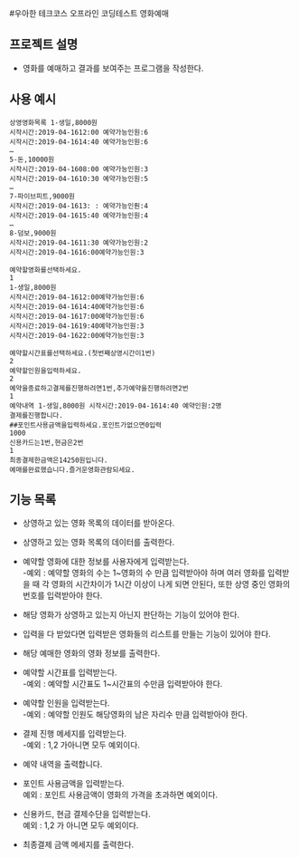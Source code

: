 #우아한 테크코스 오프라인 코딩테스트 영화예매

## 프로젝트 설명 
* 영화를 예매하고 결과를 보여주는 프로그램을 작성한다.

## 사용 예시

    상영영화목록 1-생일,8000원
    시작시간:2019-04-1612:00 예약가능인원:6
    시작시간:2019-04-1614:40 예약가능인원:6
    … 
    5-돈,10000원
    시작시간:2019-04-1608:00 예약가능인원:3
    시작시간:2019-04-1610:30 예약가능인원:5
    …
    7-파이브피트,9000원 
    시작시간:2019-04-1613: : 예약가능인뤈:4 
    시작시간:2019-04-1615:40 예약가능인원:4 
    …
    8-덤보,9000원
    시작시간:2019-04-1611:30 예약가능인원:2
    시작시간:2019-04-1616:00예약가능인원:3
     
    예약할영화를선택하세요. 
    1 
    1-생일,8000원 
    시작시간:2019-04-1612:00예약가능인원:6
    시작시간:2019-04-1614:40예약가능인원:6 
    시작시간:2019-04-1617:00예약가능인원:6 
    시작시간:2019-04-1619:40예약가능인원:3 
    시작시간:2019-04-1622:00예약가능인원:3
    
    예약할시간표를선택하세요.(첫번째상영시간이1번)
    2
    예약할인원을입력하세요.
    2
    예약을종료하고결제를진행하려면1번,추가예약을진행하려면2번
    1
    예약내역 1-생일,8000원 시작시간:2019-04-1614:40 예약인원:2명
    결제를진행합니다. 
    ##포인트사용금액을입력하세요.포인트가없으면0입력 
    1000
    신용카드는1번,현금은2번
    1
    최종결제한금액은14250원입니다.
    예매를완료했습니다.즐거운영화관람되세요.
    
## 기능 목록 

* 상영하고 있는 영화 목록의 데이터를 받아온다.

* 상영하고 있는 영화 목록의 데이터를 출력한다.

* 예약할 영화에 대한 정보를 사용자에게 입력받는다.<br/>
 -예외 : 예약할 영화의 수는 1~영화의 수 만큼 입력받아야 하며 여러 영화를 입력받을 때 각 영화의 시간차이가 
 1시간 이상이 나게 되면 안된다, 또한 상영 중인 영화의 번호를 입력받아야 한다.
 
* 해당 영화가 상영하고 있는지 아닌지 판단하는 기능이 있어야 한다.

* 입력을 다 받았다면 입력받은 영화들의 리스트를 만들는 기능이 있어야 한다.

* 해당 예매한 영화의 영화 정보를 출력한다.
 
 * 예약할 시간표를 입력받는다. <br/>
 -예외 : 예약할 시간표도 1~시간표의 수만큼 입력받아야 한다.
 
 * 예약할 인원을 입력받는다. <br/>
 -예외 : 예약할 인원도 해당영화의 남은 자리수 만큼 입력받아야 한다.
 
 * 결제 진행 메세지를 입력받는다. <br/>
 -예외 : 1,2 가아니면 모두 예외이다.
 
 * 예약 내역을 출력합니다.
 
 * 포인트 사용금액을 입력받는다. <br/>
 예외 : 포인트 사용금액이 영화의 가격을 초과하면 예외이다.
 
 * 신용카드, 현금 결제수단을 입력받는다. <br/>
 예외 : 1,2 가 아니면 모두 예외이다.
 
 * 최종결제 금액 메세지를 출력한다.
    